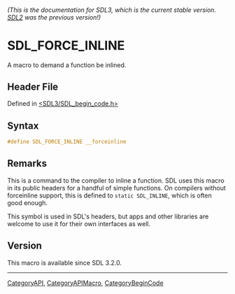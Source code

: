 ###### (This is the documentation for SDL3, which is the current stable version. [SDL2](https://wiki.libsdl.org/SDL2/) was the previous version!)
# SDL_FORCE_INLINE

A macro to demand a function be inlined.

## Header File

Defined in [<SDL3/SDL_begin_code.h>](https://github.com/libsdl-org/SDL/blob/main/include/SDL3/SDL_begin_code.h)

## Syntax

```c
#define SDL_FORCE_INLINE __forceinline
```

## Remarks

This is a command to the compiler to inline a function. SDL uses this macro
in its public headers for a handful of simple functions. On compilers
without forceinline support, this is defined to `static SDL_INLINE`, which
is often good enough.

This symbol is used in SDL's headers, but apps and other libraries are
welcome to use it for their own interfaces as well.

## Version

This macro is available since SDL 3.2.0.

----
[CategoryAPI](CategoryAPI), [CategoryAPIMacro](CategoryAPIMacro), [CategoryBeginCode](CategoryBeginCode)

